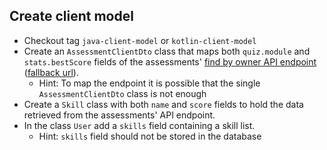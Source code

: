 ## Create client model

* Checkout tag `java-client-model` or `kotlin-client-model`
* Create an `AssessmentClientDto` class that maps both `quiz.module` and `stats.bestScore` fields of the assessments'
[find by owner API endpoint](https://ms-doc.asm2.dxp.delivery/guide/training-quiz) 
([fallback url](https://jntakpe.github.io/training-quiz-api/)).
    * Hint: To map the endpoint it is possible that the single `AssessmentClientDto` class is not enough 
* Create a `Skill` class with both `name` and `score` fields to hold the data retrieved from the assessments'
 API endpoint.
* In the class `User` add a `skills` field containing a skill list.
    * Hint: `skills` field should not be stored in the database
